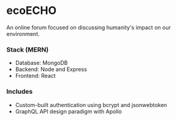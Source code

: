 # ecoECHO

An online forum focused on discussing humanity's impact on our environment.

### Stack (MERN)

- Database: MongoDB
- Backend: Node and Express
- Frontend: React

### Includes

- Custom-built authentication using bcrypt and jsonwebtoken
- GraphQL API design paradigm with Apollo
